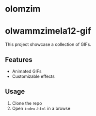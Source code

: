 # olomzim
# olwammzimela12-gif
This project showcase a collection of GIFs.
## Features
* Animated GIFs
* Customizable effects
## Usage
1. Clone the repo
2. Open `index.html` in a browse
 
